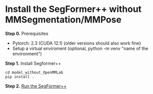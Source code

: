 # Install the SegFormer++ without MMSegmentation/MMPose

**Step 0.** Prerequisites

- Pytorch: 2.3 (CUDA 12.1) (older versions should also work fine)
- Setup a virtual enviroment (optional, python -m venv "name of the environment")

**Step 1.** Install Segformer++

```shell
cd model_without_OpenMMLab
pip install .
```

**Step 2.** [Run the SegFormer++](../run/run_mmeng.md)
